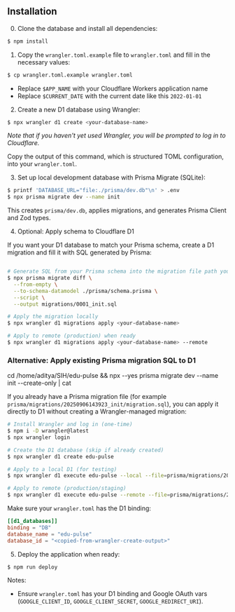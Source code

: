 ## Installation

0. Clone the database and install all dependencies:

```sh
$ npm install
```

1. Copy the `wrangler.toml.example` file to `wrangler.toml` and fill in the necessary values:

```sh
$ cp wrangler.toml.example wrangler.toml
```

  - Replace `$APP_NAME` with your Cloudflare Workers application name
  - Replace `$CURRENT_DATE` with the current date like this `2022-01-01`

2. Create a new D1 database using Wrangler:

```sh
$ npx wrangler d1 create <your-database-name>
```

_Note that if you haven't yet used Wrangler, you will be prompted to log in to Cloudflare._

Copy the output of this command, which is structured TOML configuration, into your `wrangler.toml`.

3. Set up local development database with Prisma Migrate (SQLite):

```sh
$ printf 'DATABASE_URL="file:./prisma/dev.db"\n' > .env
$ npx prisma migrate dev --name init
```

This creates `prisma/dev.db`, applies migrations, and generates Prisma Client and Zod types.

4. Optional: Apply schema to Cloudflare D1

If you want your D1 database to match your Prisma schema, create a D1 migration and fill it with SQL generated by Prisma:

```sh

# Generate SQL from your Prisma schema into the migration file path you just created
$ npx prisma migrate diff \
  --from-empty \
  --to-schema-datamodel ./prisma/schema.prisma \
  --script \
  --output migrations/0001_init.sql

# Apply the migration locally
$ npx wrangler d1 migrations apply <your-database-name>

# Apply to remote (production) when ready
$ npx wrangler d1 migrations apply <your-database-name> --remote
```

### Alternative: Apply existing Prisma migration SQL to D1

cd /home/aditya/SIH/edu-pulse && npx --yes prisma migrate dev --name init --create-only | cat

If you already have a Prisma migration file (for example `prisma/migrations/20250906143923_init/migration.sql`), you can apply it directly to D1 without creating a Wrangler-managed migration:

```sh
# Install Wrangler and log in (one-time)
$ npm i -D wrangler@latest
$ npx wrangler login

# Create the D1 database (skip if already created)
$ npx wrangler d1 create edu-pulse

# Apply to a local D1 (for testing)
$ npx wrangler d1 execute edu-pulse --local --file=prisma/migrations/20250906151153_init/migration.sql

# Apply to remote (production/staging)
$ npx wrangler d1 execute edu-pulse --remote --file=prisma/migrations/20250906151153_init/migration.sql
```

Make sure your `wrangler.toml` has the D1 binding:

```toml
[[d1_databases]]
binding = "DB"
database_name = "edu-pulse"
database_id = "<copied-from-wrangler-create-output>"
```

5. Deploy the application when ready:

```sh
$ npm run deploy
```

Notes:
- Ensure `wrangler.toml` has your D1 binding and Google OAuth vars (`GOOGLE_CLIENT_ID`, `GOOGLE_CLIENT_SECRET`, `GOOGLE_REDIRECT_URI`).
